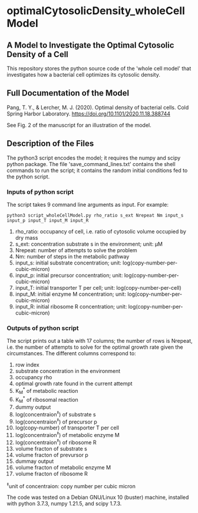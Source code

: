# optimalCytosolicDensity_wholeCellModel

## A Model to Investigate the Optimal Cytosolic Density of a Cell

This repository stores the python source code of the 'whole cell model' that investigates how a bacterial cell optimizes its cytosolic density.

## Full Documentation of the Model

Pang, T. Y., & Lercher, M. J. (2020). Optimal density of bacterial cells. Cold Spring Harbor Laboratory. https://doi.org/10.1101/2020.11.18.388744

See Fig. 2 of the manuscript for an illustration of the model.

## Description of the Files

The python3 script encodes the model; it requires the numpy and scipy python package. The file 'save_command_lines.txt' contains the shell commands to run the script; it contains the random initial conditions fed to the python script.

### Inputs of python script

The script takes 9 command line arguments as input. For example:
```shell 
python3 script_wholeCellModel.py rho_ratio s_ext Nrepeat Nm input_s input_p input_T input_M input_R
```
1. rho_ratio: occupancy of cell, i.e. ratio of cytosolic volume occupied by dry mass
2. s_ext: concentration substrate s in the environment; unit: µM
3. Nrepeat: number of attempts to solve the problem
4. Nm: number of steps in the metabolic pathway
5. input_s: initial substrate concentration; unit: log(copy-number-per-cubic-micron)
6. input_p: initial precursor concentration; unit: log(copy-number-per-cubic-micron)
7. input_T: initial transporter T per cell; unit: log(copy-number-per-cell)
8. input_M: initial enzyme M concentration; unit: log(copy-number-per-cubic-micron)
9. input_R: initial ribosome R concentration; unit: log(copy-number-per-cubic-micron)

### Outputs of python script

The script prints out a table with 17 columns; the number of rows is Nrepeat, i.e. the number of attempts to solve for the optimal growth rate given the circumstances. The different columns correspond to: 
1. row index
2. substrate concentration in the environment
3. occupancy rho
4. optimal growth rate found in the current attempt
5. K<sub>M</sub><sup>*</sup> of metabolic reaction
6. K<sub>M</sub><sup>*</sup> of ribosomal reaction
7. dummy output
8. log(concentraion<sup>‡</sup>) of substrate s
9. log(concentraion<sup>‡</sup>) of precursor p
10. log(copy-number) of transporter T per cell
11. log(concentraion<sup>‡</sup>) of metabolic enzyme M
12. log(concentraion<sup>‡</sup>) of ribosome R
13. volume fracton of substrate s
14. volume fracton of prevursor p
15. dummay output
16. volume fracton of metabolic enzyme M
17. volume fracton of ribosome R

<sup>‡</sup>unit of concentraion: copy number per cubic micron

The code was tested on a Debian GNU/Linux 10 (buster) machine, installed with python 3.7.3, numpy 1.21.5, and scipy 1.7.3.

